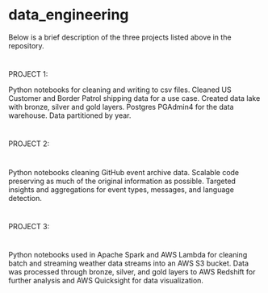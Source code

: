 # data_engineering

Below is a brief description of the three projects listed above in the repository.
#
PROJECT 1:

Python notebooks for cleaning and writing to csv files. Cleaned US Customer and Border Patrol shipping data for a use case. Created data lake with bronze, silver and gold layers. Postgres PGAdmin4 for the data warehouse. Data partitioned by year. 
#
PROJECT 2:
#
Python notebooks cleaning GitHub event archive data. Scalable code preserving as much of the original information as possible. Targeted insights and aggregations for event types, messages, and language detection.
#
PROJECT 3:
#
Python notebooks used in Apache Spark and AWS Lambda for cleaning batch and streaming weather data streams into an AWS S3 bucket. Data was processed through bronze, silver, and gold layers to AWS Redshift for further analysis and AWS Quicksight for data visualization.

